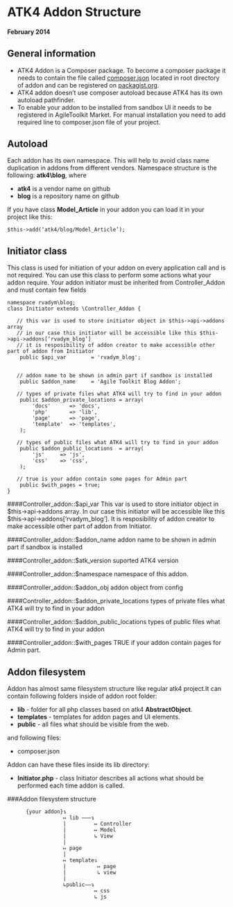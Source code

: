 # ATK4 Addon Structure
#### February 2014

## General information

* ATK4 Addon is a Composer package. To become a composer package it needs to contain the file called <a href = "https://getcomposer.org/doc/01-basic-usage.md#composer-json-project-setup">composer.json</a> located in root directory of addon and can be registered on <a href = "https://packagist.org/">packagist.org</a>. 
* ATK4 addon doesn’t use composer autoload because ATK4 has its own autoload pathfinder. 
* To enable your addon to be installed from sandbox UI it needs to be registered in AgileToolkit Market. For manual installation you need to add required line to composer.json file of your project.


## Autoload

Each addon has its own namespace. This will help to avoid class name duplication in addons from different vendors. Namespace structure is the following: <b>atk4\blog</b>, where

* <b>atk4</b> is a vendor name on github
* <b>blog</b> is a repository name on github

If you have class <b>Model_Article</b> in your addon you can load it in your project like this:

    $this->add(‘atk4/blog/Model_Article’);


## Initiator class

This class is used for initiation of your addon on every application call and is not required. You can use this class to perform some actions what your addon require. Your addon initiator must be inherited from Controller_Addon and must contain few fields


    namespace rvadym\blog;
    class Initiator extends \Controller_Addon {
    
       // this var is used to store initiator object in $this->api->addons array
       // in our case this initiator will be accessible like this $this->api->addons[‘rvadym_blog’]
       // it is resposibility of addon creator to make accessible other part of addon from Initiator
        public $api_var        = 'rvadym_blog';
    
    
       // addon name to be shown in admin part if sandbox is installed
        public $addon_name     = 'Agile Toolkit Blog Addon';
    
       // types of private files what ATK4 will try to find in your addon
        public $addon_private_locations = array(
            'docs'      => 'docs',
            'php'       => 'lib',
            'page'      => 'page',
            'template'  => 'templates',
        );
    
       // types of public files what ATK4 will try to find in your addon
        public $addon_public_locations  = array(
            'js'     => 'js',
            'css'    => 'css',
        );  
    
       // true is your addon contain some pages for Admin part 
        public $with_pages = true; 
    }



####Controller_addon::$api_var
This var is used to store initiator object in $this->api->addons array. In our case this initiator will be accessible like this $this->api->addons[‘rvadym_blog’]. It is resposibility of addon creator to make accessible other part of addon from Initiator.

####Controller_addon::$addon_name
addon name to be shown in admin part if sandbox is installed

####Controller_addon::$atk_version
suported ATK4 version

####Controller_addon::$namespace
namespace of this addon.

####Controller_addon::$addon_obj
addon object from config

####Controller_addon::$addon_private_locations
types of private files what ATK4 will try to find in your addon

####Controller_addon::$addon_public_locations
types of public files what ATK4 will try to find in your addon

####Controller_addon::$with_pages
TRUE if your addon contain pages for Admin part.


## Addon filesystem

Addon has almost same filesystem structure like regular atk4 project.It can contain following folders inside of addon root folder:

* <b>lib</b> - folder for all php classes based on atk4 <b>AbstractObject</b>.
* <b>templates</b> - templates for addon pages and UI elements.
* <b>public</b> - all files what should be visible from the web.

and following files:

* composer.json

Addon can have these files inside its lib directory:

* <b>Initiator.php</b> - class Initiator describes all actions what should be performed each time addon is called.



###Addon filesystem structure

          {your addon}↴
                      ↦ lib ———↴
                      |         ↦ Controller
                      |         ↦ Model
                      |         ↳ View
                      |
                      ↦ page
                      |
                      ↦ template↴ 
                      |          ↦ page
                      |          ↳ view
                      |
                      ↳public——↴
                                ↦ css
                                ↳ js




